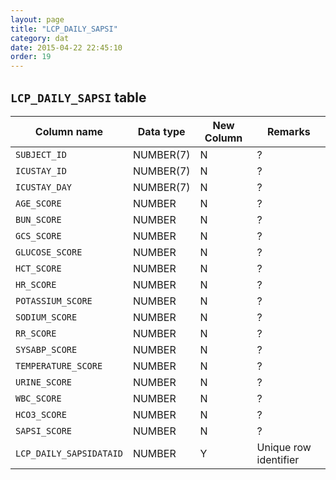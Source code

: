 ```yaml
---
layout: page
title: "LCP_DAILY_SAPSI"
category: dat
date: 2015-04-22 22:45:10
order: 19
---
```


## ```LCP_DAILY_SAPSI``` table


Column name | Data type | New Column | Remarks
--- | --- | --- | ---
```SUBJECT_ID``` | NUMBER(7) | N | ?
```ICUSTAY_ID``` | NUMBER(7) | N | ?
```ICUSTAY_DAY``` | NUMBER(7) | N | ?
```AGE_SCORE``` | NUMBER | N | ?
```BUN_SCORE``` | NUMBER | N | ?
```GCS_SCORE``` | NUMBER | N | ?
```GLUCOSE_SCORE``` | NUMBER | N | ?
```HCT_SCORE``` | NUMBER | N | ?
```HR_SCORE``` | NUMBER | N | ?
```POTASSIUM_SCORE``` | NUMBER | N | ?
```SODIUM_SCORE``` | NUMBER | N | ?
```RR_SCORE``` | NUMBER | N | ?
```SYSABP_SCORE``` | NUMBER | N | ?
```TEMPERATURE_SCORE``` | NUMBER | N | ?
```URINE_SCORE``` | NUMBER | N | ?
```WBC_SCORE``` | NUMBER | N | ?
```HCO3_SCORE``` | NUMBER | N | ?
```SAPSI_SCORE``` | NUMBER | N | ?
```LCP_DAILY_SAPSIDATAID``` | NUMBER | Y | Unique row identifier

